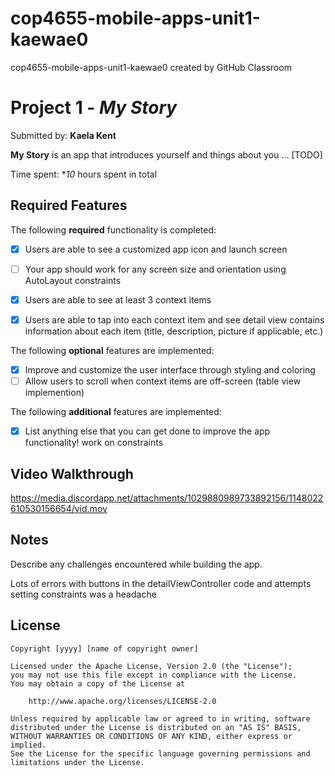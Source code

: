 # cop4655-mobile-apps-unit1-kaewae0
cop4655-mobile-apps-unit1-kaewae0 created by GitHub Classroom
# Project 1 - *My Story*

Submitted by: **Kaela Kent**

**My Story** is an app that introduces yourself and things about you ... [TODO] 

Time spent: **10* hours spent in total

## Required Features

The following **required** functionality is completed:

- [x] Users are able to see a customized app icon and launch screen
- [ ] Your app should work for any screen size and orientation using AutoLayout constraints
 
- [x] Users are able to see at least 3 context items
- [x] Users are able to tap into each context item and see detail view contains information about each item (title, description, picture if applicable, etc.)
 
The following **optional** features are implemented:

- [x] Improve and customize the user interface through styling and coloring
- [ ] Allow users to scroll when context items are off-screen (table view implemention)

The following **additional** features are implemented:

- [x] List anything else that you can get done to improve the app functionality!
work on constraints 
## Video Walkthrough 

https://media.discordapp.net/attachments/1029880989733892156/1148022610530156654/vid.mov



## Notes

Describe any challenges encountered while building the app.

Lots of errors with buttons in the detailViewController code and attempts setting constraints was a headache 
## License

    Copyright [yyyy] [name of copyright owner]

    Licensed under the Apache License, Version 2.0 (the "License");
    you may not use this file except in compliance with the License.
    You may obtain a copy of the License at

        http://www.apache.org/licenses/LICENSE-2.0

    Unless required by applicable law or agreed to in writing, software
    distributed under the License is distributed on an "AS IS" BASIS,
    WITHOUT WARRANTIES OR CONDITIONS OF ANY KIND, either express or implied.
    See the License for the specific language governing permissions and
    limitations under the License.
